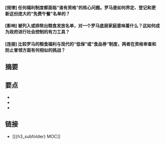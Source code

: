 #### [规律] 任何福利制度都面临“谁有资格”的核心问题。罗马是如何界定、登记和更新这份庞大的“免费午餐”名单的？


#### [影响] 被列入或排除出粮食发放名单，对一个罗马底层家庭意味着什么？这如何成为政府进行社会控制的有力工具？


#### [连接] 比较罗马的粮食福利与现代的“低保”或“食品券”制度，两者在资格审查和防止冒领方面有何相似的挑战？


## 摘要


## 要点

- 
- 
- 

## 链接

- [[{h3_subfolder} MOC]]
